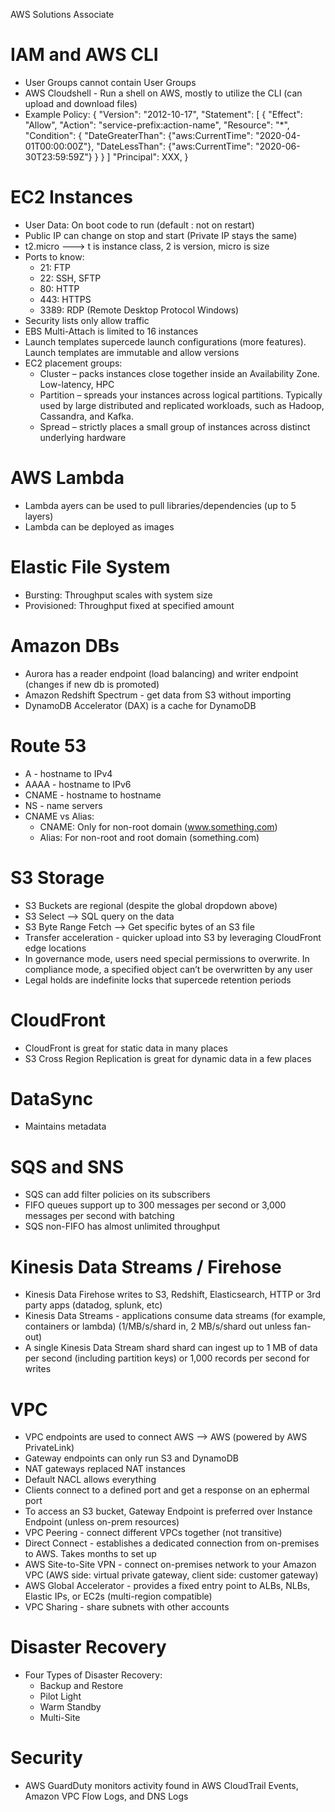 AWS Solutions Associate

# IAM and AWS CLI
* User Groups cannot contain User Groups
* AWS Cloudshell - Run a shell on AWS, mostly to utilize the CLI (can upload and download files)
* Example Policy:
{
    "Version": "2012-10-17",
    "Statement": [
        {
            "Effect": "Allow",
            "Action": "service-prefix:action-name",
            "Resource": "*",
            "Condition": {
                "DateGreaterThan": {"aws:CurrentTime": "2020-04-01T00:00:00Z"},
                "DateLessThan": {"aws:CurrentTime": "2020-06-30T23:59:59Z"}
            }
        }
    ]
    "Principal": XXX,
}
# EC2 Instances
* User Data: On boot code to run (default : not on restart)
* Public IP can change on stop and start (Private IP stays the same)
* t2.micro ---> t is instance class, 2 is version, micro is size
* Ports to know:
    - 21: FTP
    - 22: SSH, SFTP
    - 80: HTTP
    - 443: HTTPS
    - 3389: RDP (Remote Desktop Protocol Windows)
* Security lists only allow traffic
* EBS Multi-Attach is limited to 16 instances
* Launch templates supercede launch configurations (more features). Launch templates are immutable and allow versions
* EC2 placement groups:
    - Cluster – packs instances close together inside an Availability Zone. Low-latency, HPC
    - Partition – spreads your instances across logical partitions. Typically used by large distributed and replicated workloads, such as Hadoop, Cassandra, and Kafka.
    - Spread – strictly places a small group of instances across distinct underlying hardware
# AWS Lambda
* Lambda ayers can be used to pull libraries/dependencies (up to 5 layers)
* Lambda can be deployed as images
# Elastic File System
* Bursting: Throughput scales with system size
* Provisioned: Throughput fixed at specified amount
# Amazon DBs
* Aurora has a reader endpoint (load balancing) and writer endpoint (changes if new db is promoted)
* Amazon Redshift Spectrum - get data from S3 without importing
* DynamoDB Accelerator (DAX) is a cache for DynamoDB
# Route 53
* A - hostname to IPv4
* AAAA - hostname to IPv6
* CNAME - hostname to hostname
* NS - name servers
* CNAME vs Alias:
    - CNAME: Only for non-root domain (www.something.com)
    - Alias: For non-root and root domain (something.com) 
# S3 Storage
* S3 Buckets are regional (despite the global dropdown above)
* S3 Select --> SQL query on the data
* S3 Byte Range Fetch --> Get specific bytes of an S3 file
* Transfer acceleration - quicker upload into S3 by leveraging CloudFront edge locations
* In governance mode, users need special permissions to overwrite. In compliance mode, a specified object can’t be overwritten by any user
* Legal holds are indefinite locks that supercede retention periods
# CloudFront
* CloudFront is great for static data in many places
* S3 Cross Region Replication is great for dynamic data in a few places
# DataSync
* Maintains metadata
# SQS and SNS
* SQS can add filter policies on its subscribers
* FIFO queues support up to 300 messages per second or 3,000 messages per second with batching
* SQS non-FIFO has almost unlimited throughput
# Kinesis Data Streams / Firehose
* Kinesis Data Firehose writes to S3, Redshift, Elasticsearch, HTTP or 3rd party apps (datadog, splunk, etc)
* Kinesis Data Streams - applications consume data streams (for example, containers or lambda) (1/MB/s/shard in, 2 MB/s/shard out unless fan-out)
* A single Kinesis Data Stream shard shard can ingest up to 1 MB of data per second (including partition keys) or 1,000 records per second for writes
# VPC
* VPC endpoints are used to connect AWS --> AWS (powered by AWS PrivateLink)
* Gateway endpoints can only run S3 and DynamoDB
* NAT gateways replaced NAT instances
* Default NACL allows everything
* Clients connect to a defined port and get a response on an ephermal port
* To access an S3 bucket, Gateway Endpoint is preferred over Instance Endpoint (unless on-prem resources)
* VPC Peering - connect different VPCs together (not transitive)
* Direct Connect - establishes a dedicated connection from on-premises to AWS. Takes months to set up
* AWS Site-to-Site VPN - connect on-premises network to your Amazon VPC (AWS side: virtual private gateway, client side: customer gateway)
* AWS Global Accelerator - provides a fixed entry point to ALBs, NLBs, Elastic IPs, or EC2s (multi-region compatible)
* VPC Sharing - share subnets with other accounts
# Disaster Recovery
* Four Types of Disaster Recovery:
    - Backup and Restore
    - Pilot Light
    - Warm Standby
    - Multi-Site
# Security
* AWS GuardDuty monitors activity found in AWS CloudTrail Events, Amazon VPC Flow Logs, and DNS Logs
